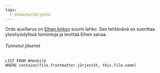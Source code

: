 ```yaml
---
tags:
  - Uskonto/Järjestö
---
```

Ordo auxiliarus on [Elhen kirkon](Elhen%20kirkko.md) suurin lahko. Sen tehtävänä on suorittaa yleishyödyllisiä toimintoja ja levittää Elhen sanaa.


###### Tunnetut jäsenet
```dataview
LIST FROM #Henkilö 
WHERE contains(file.frontmatter.järjestöt, this.file.name)

```

